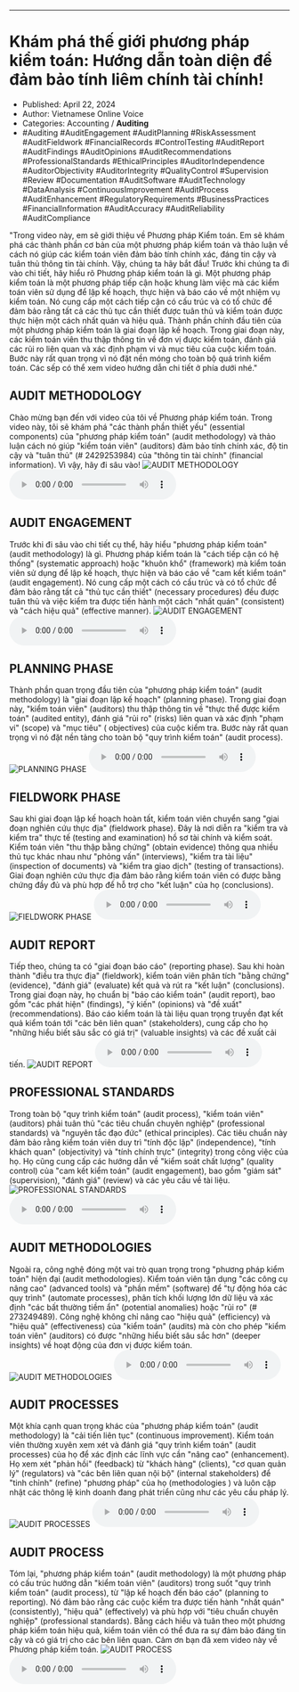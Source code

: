 
---

# Khám phá thế giới phương pháp kiểm toán: Hướng dẫn toàn diện để đảm bảo tính liêm chính tài chính!

- Published: April 22, 2024
- Author: Vietnamese Online Voice
- Categories: Accounting / **Auditing**
- #Auditing #AuditEngagement #AuditPlanning #RiskAssessment #AuditFieldwork #FinancialRecords #ControlTesting #AuditReport #AuditFindings #AuditOpinions #AuditRecommendations #ProfessionalStandards #EthicalPrinciples #AuditorIndependence #AuditorObjectivity #AuditorIntegrity #QualityControl #Supervision #Review #Documentation #AuditSoftware #AuditTechnology #DataAnalysis #ContinuousImprovement #AuditProcess #AuditEnhancement #RegulatoryRequirements #BusinessPractices #FinancialInformation #AuditAccuracy #AuditReliability #AuditCompliance

"Trong video này, em sẽ giới thiệu về Phương pháp Kiểm toán. Em sẽ khám phá các thành phần cơ bản của một phương pháp kiểm toán và thảo luận về cách nó giúp các kiểm toán viên đảm bảo tính chính xác, đáng tin cậy và tuân thủ thông tin tài chính. Vậy, chúng ta hãy bắt đầu! Trước khi chúng ta đi vào chi tiết, hãy hiểu rõ Phương pháp kiểm toán là gì. Một phương pháp kiểm toán là một phương pháp tiếp cận hoặc khung làm việc mà các kiểm toán viên sử dụng để lập kế hoạch, thực hiện và báo cáo về một nhiệm vụ kiểm toán. Nó cung cấp một cách tiếp cận có cấu trúc và có tổ chức để đảm bảo rằng tất cả các thủ tục cần thiết được tuân thủ và kiểm toán được thực hiện một cách nhất quán và hiệu quả. Thành phần chính đầu tiên của một phương pháp kiểm toán là giai đoạn lập kế hoạch. Trong giai đoạn này, các kiểm toán viên thu thập thông tin về đơn vị được kiểm toán, đánh giá các rủi ro liên quan và xác định phạm vi và mục tiêu của cuộc kiểm toán. Bước này rất quan trọng vì nó đặt nền móng cho toàn bộ quá trình kiểm toán. Các sếp có thể xem video hướng dẫn chi tiết ở phía dưới nhé."


## AUDIT METHODOLOGY

Chào mừng bạn đến với video của tôi về Phương pháp kiểm toán. Trong video này, tôi sẽ khám phá "các thành phần thiết yếu" (essential components) của "phương pháp kiểm toán" (audit methodology) và thảo luận cách nó giúp "kiểm toán viên" (auditors) đảm bảo tính chính xác, độ tin cậy và "tuân thủ" (# 2429253984) của "thông tin tài chính" (financial information). Vì vậy, hãy đi sâu vào!
![AUDIT METHODOLOGY](https://http-archiver-apis-production-80.schnworks.com/storage/images/transitions/2024-04-22/transition--13875414975-Montserrat-Medium-9C27B0.jpg)
<audio controls>
    <source src="https://http-archiver-apis-production-80.schnworks.com/storage/audio/file-29585746598.mp3" type="audio/mpeg">
</audio>



## AUDIT ENGAGEMENT

Trước khi đi sâu vào chi tiết cụ thể, hãy hiểu "phương pháp kiểm toán" (audit methodology) là gì. Phương pháp kiểm toán là "cách tiếp cận có hệ thống" (systematic approach) hoặc "khuôn khổ" (framework) mà kiểm toán viên sử dụng để lập kế hoạch, thực hiện và báo cáo về "cam kết kiểm toán" (audit engagement). Nó cung cấp một cách có cấu trúc và có tổ chức để đảm bảo rằng tất cả "thủ tục cần thiết" (necessary procedures) đều được tuân thủ và việc kiểm tra được tiến hành một cách "nhất quán" (consistent) và "cách hiệu quả" (effective manner).
![AUDIT ENGAGEMENT](https://http-archiver-apis-production-80.schnworks.com/storage/images/transitions/2024-04-22/transition-26364250777-Montserrat-Black-004895.jpg)
<audio controls>
    <source src="https://http-archiver-apis-production-80.schnworks.com/storage/audio/file-1152097851.mp3" type="audio/mpeg">
</audio>



## PLANNING PHASE

Thành phần quan trọng đầu tiên của "phương pháp kiểm toán" (audit methodology) là "giai đoạn lập kế hoạch" (planning phase). Trong giai đoạn này, "kiểm toán viên" (auditors) thu thập thông tin về "thực thể được kiểm toán" (audited entity), đánh giá "rủi ro" (risks) liên quan và xác định "phạm vi" (scope) và "mục tiêu" ( objectives) của cuộc kiểm tra. Bước này rất quan trọng vì nó đặt nền tảng cho toàn bộ "quy trình kiểm toán" (audit process).
![PLANNING PHASE](https://http-archiver-apis-production-80.schnworks.com/storage/images/transitions/2024-04-22/transition--21992154701-Montserrat-ExtraBold-9C27B0.jpg)
<audio controls>
    <source src="https://http-archiver-apis-production-80.schnworks.com/storage/audio/file-10309443503.mp3" type="audio/mpeg">
</audio>



## FIELDWORK PHASE

Sau khi giai đoạn lập kế hoạch hoàn tất, kiểm toán viên chuyển sang "giai đoạn nghiên cứu thực địa" (fieldwork phase). Đây là nơi diễn ra "kiểm tra và kiểm tra" thực tế (testing and examination) hồ sơ tài chính và kiểm soát. Kiểm toán viên "thu thập bằng chứng" (obtain evidence) thông qua nhiều thủ tục khác nhau như "phỏng vấn" (interviews), "kiểm tra tài liệu" (inspection of documents) và "kiểm tra giao dịch" (testing of transactions). Giai đoạn nghiên cứu thực địa đảm bảo rằng kiểm toán viên có được bằng chứng đầy đủ và phù hợp để hỗ trợ cho "kết luận" của họ (conclusions).
![FIELDWORK PHASE](https://http-archiver-apis-production-80.schnworks.com/storage/images/transitions/2024-04-22/transition-967374062-Montserrat-SemiBold-004895.jpg)
<audio controls>
    <source src="https://http-archiver-apis-production-80.schnworks.com/storage/audio/file-16052462923.mp3" type="audio/mpeg">
</audio>



## AUDIT REPORT

Tiếp theo, chúng ta có "giai đoạn báo cáo" (reporting phase). Sau khi hoàn thành "điều tra thực địa" (fieldwork), kiểm toán viên phân tích "bằng chứng" (evidence), "đánh giá" (evaluate) kết quả và rút ra "kết luận" (conclusions). Trong giai đoạn này, họ chuẩn bị "báo cáo kiểm toán" (audit report), bao gồm "các phát hiện" (findings), "ý kiến" (opinions) và "đề xuất" (recommendations). Báo cáo kiểm toán là tài liệu quan trọng truyền đạt kết quả kiểm toán tới "các bên liên quan" (stakeholders), cung cấp cho họ "những hiểu biết sâu sắc có giá trị" (valuable insights) và các đề xuất cải tiến.
![AUDIT REPORT](https://http-archiver-apis-production-80.schnworks.com/storage/images/transitions/2024-04-22/transition-20098976059-Montserrat-Black-9C27B0.jpg)
<audio controls>
    <source src="https://http-archiver-apis-production-80.schnworks.com/storage/audio/file-5480562492.mp3" type="audio/mpeg">
</audio>



## PROFESSIONAL STANDARDS

Trong toàn bộ "quy trình kiểm toán" (audit process), "kiểm toán viên" (auditors) phải tuân thủ "các tiêu chuẩn chuyên nghiệp" (professional standards) và "nguyên tắc đạo đức" (ethical principles). Các tiêu chuẩn này đảm bảo rằng kiểm toán viên duy trì "tính độc lập" (independence), "tính khách quan" (objectivity) và "tính chính trực" (integrity) trong công việc của họ. Họ cũng cung cấp các hướng dẫn về "kiểm soát chất lượng" (quality control) của "cam kết kiểm toán" (audit engagement), bao gồm "giám sát" (supervision), "đánh giá" (review) và các yêu cầu về tài liệu.
![PROFESSIONAL STANDARDS](https://http-archiver-apis-production-80.schnworks.com/storage/images/transitions/2024-04-22/transition--8012849663-Montserrat-ExtraBold-4A148C.jpg)
<audio controls>
    <source src="https://http-archiver-apis-production-80.schnworks.com/storage/audio/file-22639651690.mp3" type="audio/mpeg">
</audio>



## AUDIT METHODOLOGIES

Ngoài ra, công nghệ đóng một vai trò quan trọng trong "phương pháp kiểm toán" hiện đại (audit methodologies). Kiểm toán viên tận dụng "các công cụ nâng cao" (advanced tools) và "phần mềm" (software) để "tự động hóa các quy trình" (automate processes), phân tích khối lượng lớn dữ liệu và xác định "các bất thường tiềm ẩn" (potential anomalies) hoặc "rủi ro" (# 273249489). Công nghệ không chỉ nâng cao "hiệu quả" (efficiency) và "hiệu quả" (effectiveness) của "kiểm toán" (audits) mà còn cho phép "kiểm toán viên" (auditors) có được "những hiểu biết sâu sắc hơn" (deeper insights) về hoạt động của đơn vị được kiểm toán.
![AUDIT METHODOLOGIES](https://http-archiver-apis-production-80.schnworks.com/storage/images/transitions/2024-04-22/transition-18411384748-Montserrat-SemiBold-004895.jpg)
<audio controls>
    <source src="https://http-archiver-apis-production-80.schnworks.com/storage/audio/file-3469332747.mp3" type="audio/mpeg">
</audio>



## AUDIT PROCESSES

Một khía cạnh quan trọng khác của "phương pháp kiểm toán" (audit methodology) là "cải tiến liên tục" (continuous improvement). Kiểm toán viên thường xuyên xem xét và đánh giá "quy trình kiểm toán" (audit processes) của họ để xác định các lĩnh vực cần "nâng cao" (enhancement). Họ xem xét "phản hồi" (feedback) từ "khách hàng" (clients), "cơ quan quản lý" (regulators) và "các bên liên quan nội bộ" (internal stakeholders) để "tinh chỉnh" (refine) "phương pháp" của họ (methodologies ) và luôn cập nhật các thông lệ kinh doanh đang phát triển cũng như các yêu cầu pháp lý.
![AUDIT PROCESSES](https://http-archiver-apis-production-80.schnworks.com/storage/images/transitions/2024-04-22/transition--11215482758-Montserrat-ExtraBold-9C27B0.jpg)
<audio controls>
    <source src="https://http-archiver-apis-production-80.schnworks.com/storage/audio/file-51443157396.mp3" type="audio/mpeg">
</audio>



## AUDIT PROCESS

Tóm lại, "phương pháp kiểm toán" (audit methodology) là một phương pháp có cấu trúc hướng dẫn "kiểm toán viên" (auditors) trong suốt "quy trình kiểm toán" (audit process), từ "lập kế hoạch đến báo cáo" (planning to reporting). Nó đảm bảo rằng các cuộc kiểm tra được tiến hành "nhất quán" (consistently), "hiệu quả" (effectively) và phù hợp với "tiêu chuẩn chuyên nghiệp" (professional standards). Bằng cách hiểu và tuân theo một phương pháp kiểm toán hiệu quả, kiểm toán viên có thể đưa ra sự đảm bảo đáng tin cậy và có giá trị cho các bên liên quan. Cảm ơn bạn đã xem video này về Phương pháp kiểm toán.
![AUDIT PROCESS](https://http-archiver-apis-production-80.schnworks.com/storage/images/transitions/2024-04-22/transition-35596027315-Montserrat-SemiBold-303F9F.jpg)
<audio controls>
    <source src="https://http-archiver-apis-production-80.schnworks.com/storage/audio/file-18096132543.mp3" type="audio/mpeg">
</audio>

